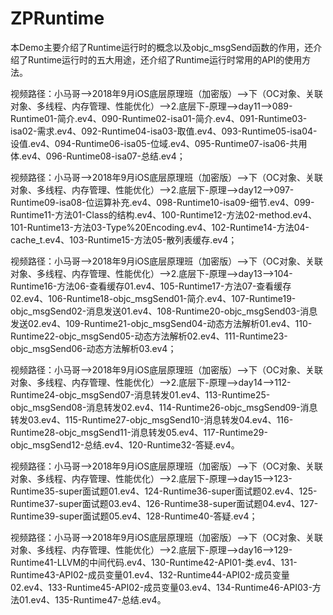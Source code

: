 # ZPRuntime
本Demo主要介绍了Runtime运行时的概念以及objc_msgSend函数的作用，还介绍了Runtime运行时的五大用途，还介绍了Runtime运行时常用的API的使用方法。

视频路径：小马哥——>2018年9月iOS底层原理班（加密版）——>下（OC对象、关联对象、多线程、内存管理、性能优化）——>2.底层下-原理——>day11——>089-Runtime01-简介.ev4、090-Runtime02-isa01-简介.ev4、091-Runtime03-isa02-需求.ev4、092-Runtime04-isa03-取值.ev4、093-Runtime05-isa04-设值.ev4、094-Runtime06-isa05-位域.ev4、095-Runtime07-isa06-共用体.ev4、096-Runtime08-isa07-总结.ev4；

视频路径：小马哥——>2018年9月iOS底层原理班（加密版）——>下（OC对象、关联对象、多线程、内存管理、性能优化）——>2.底层下-原理——>day12——>097-Runtime09-isa08-位运算补充.ev4、098-Runtime10-isa09-细节.ev4、099-Runtime11-方法01-Class的结构.ev4、100-Runtime12-方法02-method.ev4、101-Runtime13-方法03-Type%20Encoding.ev4、102-Runtime14-方法04-cache_t.ev4、103-Runtime15-方法05-散列表缓存.ev4；

视频路径：小马哥——>2018年9月iOS底层原理班（加密版）——>下（OC对象、关联对象、多线程、内存管理、性能优化）——>2.底层下-原理——>day13——>104-Runtime16-方法06-查看缓存01.ev4、105-Runtime17-方法07-查看缓存02.ev4、106-Runtime18-objc_msgSend01-简介.ev4、107-Runtime19-objc_msgSend02-消息发送01.ev4、108-Runtime20-objc_msgSend03-消息发送02.ev4、109-Runtime21-objc_msgSend04-动态方法解析01.ev4、110-Runtime22-objc_msgSend05-动态方法解析02.ev4、111-Runtime23-objc_msgSend06-动态方法解析03.ev4；

视频路径：小马哥——>2018年9月iOS底层原理班（加密版）——>下（OC对象、关联对象、多线程、内存管理、性能优化）——>2.底层下-原理——>day14——>112-Runtime24-objc_msgSend07-消息转发01.ev4、113-Runtime25-objc_msgSend08-消息转发02.ev4、114-Runtime26-objc_msgSend09-消息转发03.ev4、115-Runtime27-objc_msgSend10-消息转发04.ev4、116-Runtime28-objc_msgSend11-消息转发05.ev4、117-Runtime29-objc_msgSend12-总结.ev4、120-Runtime32-答疑.ev4。

视频路径：小马哥——>2018年9月iOS底层原理班（加密版）——>下（OC对象、关联对象、多线程、内存管理、性能优化）——>2.底层下-原理——>day15——>123-Runtime35-super面试题01.ev4、124-Runtime36-super面试题02.ev4、125-Runtime37-super面试题03.ev4、126-Runtime38-super面试题04.ev4、127-Runtime39-super面试题05.ev4、128-Runtime40-答疑.ev4；

视频路径：小马哥——>2018年9月iOS底层原理班（加密版）——>下（OC对象、关联对象、多线程、内存管理、性能优化）——>2.底层下-原理——>day16——>129-Runtime41-LLVM的中间代码.ev4、130-Runtime42-API01-类.ev4、131-Runtime43-API02-成员变量01.ev4、132-Runtime44-API02-成员变量02.ev4、133-Runtime45-API02-成员变量03.ev4、134-Runtime46-API03-方法01.ev4、135-Runtime47-总结.ev4。
